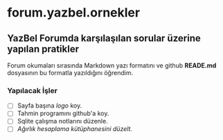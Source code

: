 # forum.yazbel.ornekler

## YazBel Forumda karşılaşılan sorular üzerine yapılan pratikler

Forum okumaları sırasında Markdown yazı formatını ve github **READE.md** dosyasının bu formatla yazıldığını öğrendim.

### Yapılacak İşler

- [ ] Sayfa başına *logo* koy.
- [ ] Tahmin programını github'a koy.
- [ ] Sqlite çalışma notlarını düzenle.
- [ ] _Ağırlık hesaplama kütüphanesini düzelt._
